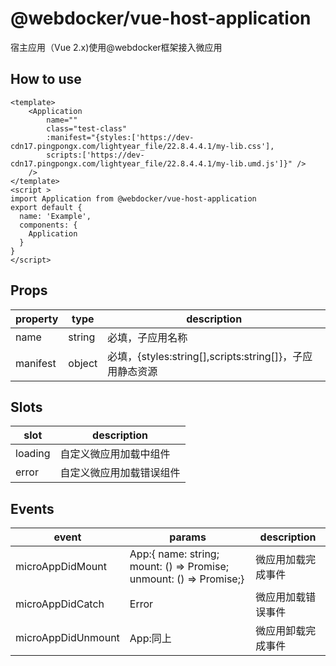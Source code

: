 # @webdocker/vue-host-application
宿主应用（Vue 2.x)使用@webdocker框架接入微应用

## How to use
```vue
<template>
    <Application
        name=""
        class="test-class"
        :manifest="{styles:['https://dev-cdn17.pingpongx.com/lightyear_file/22.8.4.4.1/my-lib.css'],
        scripts:['https://dev-cdn17.pingpongx.com/lightyear_file/22.8.4.4.1/my-lib.umd.js']}" />
    />
</template>
<script >
import Application from @webdocker/vue-host-application
export default {
  name: 'Example',
  components: {
    Application
  }
}
</script>
```

## Props

| property | type | description |
| ------ | --------- | --------------- |
| name | string | 必填，子应用名称 |
| manifest | object | 必填，{styles:string[],scripts:string[]}，子应用静态资源  |


## Slots

| slot | description |
| ------ | --------------- |
| loading | 自定义微应用加载中组件 |
| error | 自定义微应用加载错误组件 |


## Events

| event | params | description |
| ------ |---------| --------------- |
| microAppDidMount| App:{ name: string; mount: () => Promise<void>; unmount: () => Promise<void>;} | 微应用加载完成事件 |
| microAppDidCatch | Error | 微应用加载错误事件 |
| microAppDidUnmount | App:同上 | 微应用卸载完成事件 |


  